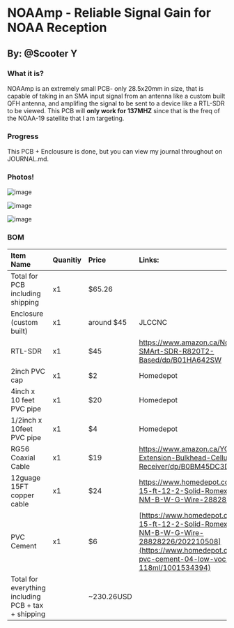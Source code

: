# NOAAmp - Reliable Signal Gain for NOAA Reception
## By: @Scooter Y
### What it is?
NOAAmp is an extremely small PCB- only 28.5x20mm in size, that is capable of taking in an SMA input signal from an antenna like a custom built QFH antenna, and amplifing the signal to be sent to a device like a RTL-SDR to be viewed. This PCB will **only work for 137MHZ** since that is the freq of the NOAA-19 satellite that I am targeting. 

### Progress
This PCB + Enclousure is done, but you can view my journal throughout on JOURNAL.md.

### Photos!
![image](https://github.com/user-attachments/assets/80d4084e-bf28-4b68-84c4-2cd6279873b2)

![image](https://github.com/user-attachments/assets/ffee0d81-1b0a-40e3-9a6b-1047efa85b72)

![image](https://github.com/user-attachments/assets/c382fef4-2d04-46c9-b831-3550ee46f3ff)

### BOM
| Item Name                                           | Quanitiy   | Price   | Links:                                                                                                   |
|:----------------------------------------------------|:-------------|:-------------|:---------------------------------------------------------------------------------------------------------|
| Total for PCB including shipping                    | x1          | $65.26       |                                                                                                       |
| Enclosure (custom built)                            | x1           | around $45   | JLCCNC                                                                                                   |
| RTL-SDR                                             | x1           | $45          | https://www.amazon.ca/Nooelec-NESDR-SMArt-SDR-R820T2-Based/dp/B01HA642SW                                 |
| 2inch PVC cap                                       | x1           | $2           | Homedepot                                                                                                |
| 4inch x 10 feet PVC pipe                            | x1           | $20          | Homedepot                                                                                                |
| 1/2inch x 10feet PVC pipe                           | x1           | $4           | Homedepot                                                                                                |
| RG56 Coaxial Cable                                  | x1           | $19          | https://www.amazon.ca/YOTENKO-Extension-Bulkhead-Cellular-Receiver/dp/B0BM45DC3D                         |
| 12guage 15FT copper cable                           | x1           | $24          | https://www.homedepot.com/p/Southwire-15-ft-12-2-Solid-Romex-SIMpull-CU-NM-B-W-G-Wire-28828226/202210508 |
| PVC Cement                           | x1           | $6          | [https://www.homedepot.com/p/Southwire-15-ft-12-2-Solid-Romex-SIMpull-CU-NM-B-W-G-Wire-28828226/202210508](https://www.homedepot.ca/product/ipex-pvc-cement-04-low-voc-118ml/1001534394) |
| Total for everything including PCB + tax + shipping |              | ~230.26USD   |                                                                                                       |
